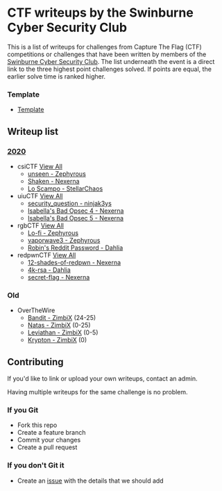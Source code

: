 # CTF writeups by the Swinburne Cyber Security Club

This is a list of writeups for challenges from Capture The Flag (CTF) competitions or challenges that have been written by members of the [Swinburne Cyber Security Club](http://scsc.io). The list underneath the event is a direct link to the three highest point challenges solved. If points are equal, the earlier solve time is ranked higher.

### **Template** 
- [Template](https://github.com/swin-scsc/writeups/blob/master/Template.md)

## Writeup list
### **[2020](https://github.com/swin-scsc/writeups/tree/master/2020)**
- csiCTF [View All](https://github.com/swin-scsc/writeups/tree/master/2020/csiCTF)
	+ [unseen - Zephyrous]()
	+ [Shaken - Nexerna]()
	+ [Lo Scampo - StellarChaos]()
- uiuCTF [View All](https://github.com/swin-scsc/writeups/tree/master/2020/uiuCTF)
	+ [security_question - ninjak3ys]()
	+ [Isabella's Bad Opsec 4 - Nexerna]()
	+ [Isabella's Bad Opsec 5 - Nexerna]()
- rgbCTF [View All](https://github.com/swin-scsc/writeups/tree/master/2020/rgbCTF)
	+ [Lo-fi - Zephyrous](https://github.com/swin-scsc/writeups/blob/master/2020/rgbCTF/Forensics-OSINT/Lo-fi%20-%20Zephyrous.md)
	+ [vaporwave3 - Zephyrous](https://github.com/swin-scsc/writeups/blob/master/2020/rgbCTF/%5BZTC%5D/vaporwave3%20-%20Zephyrous.md)
	+ [Robin's Reddit Password - Dahlia](https://github.com/swin-scsc/writeups/blob/master/2020/rgbCTF/Forensics-OSINT/Robin's%20Reddit%20Password%20-%20dahlia.md)
- redpwnCTF [View All](http://github.com/swin-scsc/writeups/tree/master/2020/redpwnCTF)
	+ [12-shades-of-redpwn - Nexerna]()
	+ [4k-rsa - Dahlia]()
	+ [secret-flag - Nexerna]()
### **Old** 
- OverTheWire
	+ [Bandit - ZimbiX](https://github.com/ZimbiX/infosec-ctf-writeups/blob/master/OverTheWire%20-%20Bandit.md) (24-25)
	+ [Natas - ZimbiX](https://github.com/ZimbiX/infosec-ctf-writeups/tree/master/OverTheWire%20-%20Natas) (0-25)
	+ [Leviathan - ZimbiX](https://github.com/ZimbiX/infosec-ctf-writeups/blob/master/OverTheWire%20-%20Leviathan.md) (0-5)
	+ [Krypton - ZimbiX](https://github.com/ZimbiX/infosec-ctf-writeups/blob/master/OverTheWire%20-%20Krypton.md) (0)

## Contributing

If you'd like to link or upload your own writeups, contact an admin.

Having multiple writeups for the same challenge is no problem.

### If you Git

- Fork this repo
- Create a feature branch
- Commit your changes
- Create a pull request

### If you don't Git it

- Create an [issue](https://github.com/ZimbiX/infosec-ctf-writeups/issues) with the details that we should add
